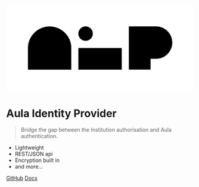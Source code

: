 <!-- _coverpage.md -->

![logo](_media/aip-logo.svg)

# Aula Identity Provider

> Bridge the gap between the Institution authorisation and Aula authentication.

- Lightweight
- REST/JSON api
- Encryption built in
- and more...

[GitHub](https://github.com/AulaEducation/aip)
[Docs](quick_start.md)
